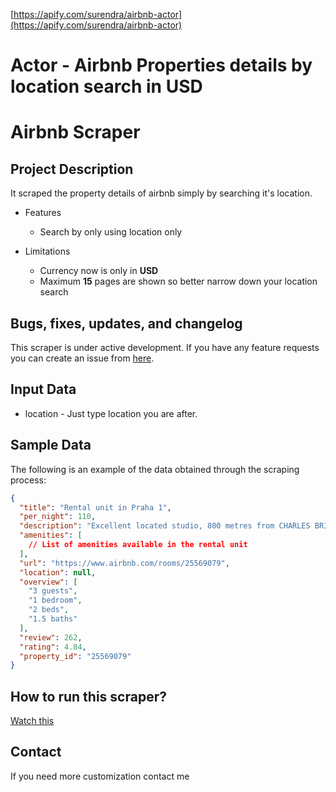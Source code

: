 [https://apify.com/surendra/airbnb-actor](https://apify.com/surendra/airbnb-actor)

# Actor - Airbnb Properties details by location search in USD

# Airbnb Scraper

## Project Description
It scraped the property details of airbnb simply by searching it's location.
* Features
  - Search by only using location only

* Limitations
    - Currency now is only in  **USD**
    - Maximum **15** pages are shown so better narrow down your location search

## Bugs, fixes, updates, and changelog

This scraper is under active development. If you have any feature requests you can create an issue from [here](https://apify.com/surendra/airbnb-actor/issues).


## Input Data

* location - Just type location you are after.

## Sample Data

The following is an example of the data obtained through the scraping process:

```json
{
  "title": "Rental unit in Praha 1",
  "per_night": 110,
  "description": "Excellent located studio, 800 metres from CHARLES BRIDGE. All main touristic attractions in walking distance...",
  "amenities": [
    // List of amenities available in the rental unit
  ],
  "url": "https://www.airbnb.com/rooms/25569079",
  "location": null,
  "overview": [
    "3 guests",
    "1 bedroom",
    "2 beds",
    "1.5 baths"
  ],
  "review": 262,
  "rating": 4.84,
  "property_id": "25569079"
}
```

## How to run this scraper?
[Watch this](https://www.loom.com/share/bbd168944665479a936acd2030a87c45)
## Contact
If you need more customization contact me

